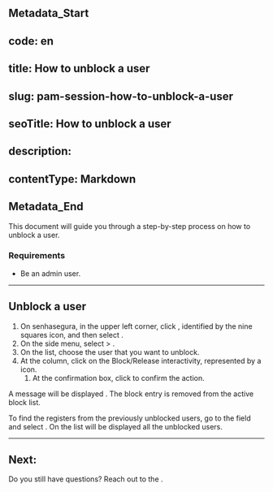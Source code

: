 ## Metadata_Start 
## code: en
## title: How to unblock a user 
## slug: pam-session-how-to-unblock-a-user 
## seoTitle: How to unblock a user 
## description:  
## contentType: Markdown 
## Metadata_End
This document will guide you through a step-by-step process on how to unblock a user.

### Requirements
* Be an admin user.
---

## Unblock a user

1. On senhasegura, in the upper left corner, click , identified by the nine squares icon, and then select .
2. On the side menu, select  >  .
3. On the list, choose the user that you want to unblock.
4. At the  column, click on the Block/Release interactivity, represented by a  icon.
    1. At the confirmation box, click  to confirm the action.

A message will be displayed . The block entry is removed from the active block list.

To find the registers from the previously unblocked users, go to the  field and select . On the list will be displayed all the unblocked users.

---
## Next:


Do you still have questions? Reach out to the .